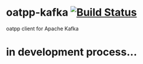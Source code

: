 # oatpp-kafka [![Build Status](https://dev.azure.com/lganzzzo/lganzzzo/_apis/build/status/oatpp.oatpp-kafka?branchName=master)](https://dev.azure.com/lganzzzo/lganzzzo/_build/latest?definitionId=8?branchName=master)
oatpp client for Apache Kafka

# in development process...
